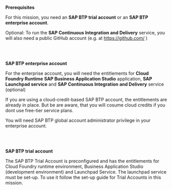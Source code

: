 **Prerequisites**

For this mission, you need an **SAP BTP trial account** or an **SAP BTP enterprise account**.

Optional: To run the **SAP Continuous Integration and Delivery** service, you will also need a public GitHub account (e.g. at https://github.com/ )

</br>
</br>

**SAP BTP enterprise account**

For the enterprise account, you will need the entitlements for
**Cloud Foundry Runtime**
**SAP Business Application Studio** application, 
**SAP Launchpad service** and 
**SAP Continuous Integration and Delivery** service (optional)

If you are using a cloud-credit-based SAP BTP account, the entitlements are already in place. But be are aware, that you will cosume cloud credits if you dont use free-tier service plans.

You will need SAP BTP global account administrator privilege in your enterprise account.

</br>
</br>




**SAP BTP trial account**

The SAP BTP Trial Account is preconfigured and has the entitlements for  Cloud Foundry runtime environment, Business Application Studio (development environment) and Launchpad Service.
The launchpad service must be set-up. To use it follow the set-up guide for Trial Accounts in this mission.
